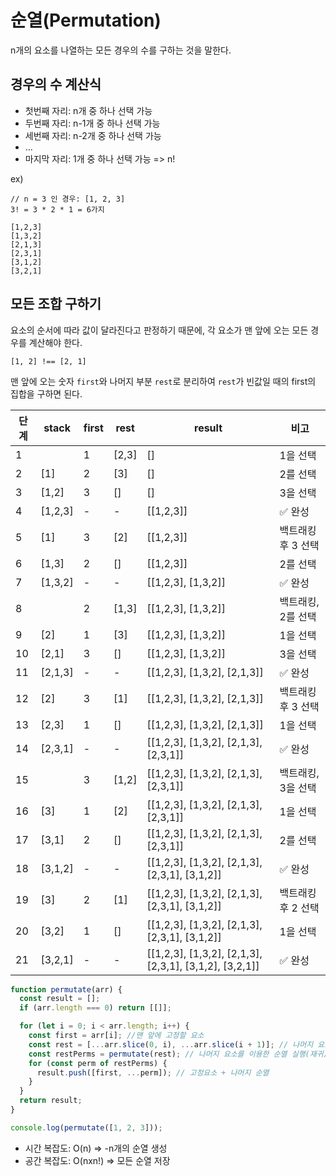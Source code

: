 # 순열(Permutation)

n개의 요소를 나열하는 모든 경우의 수를 구하는 것을 말한다.

## 경우의 수 계산식

- 첫번째 자리: n개 중 하나 선택 가능
- 두번째 자리: n-1개 중 하나 선택 가능
- 세번째 자리: n-2개 중 하나 선택 가능
- ...
- 마지막 자리: 1개 중 하나 선택 가능
=> n!

ex)
```
// n = 3 인 경우: [1, 2, 3]
3! = 3 * 2 * 1 = 6가지

[1,2,3]
[1,3,2]
[2,1,3]
[2,3,1]
[3,1,2]
[3,2,1]

```

## 모든 조합 구하기

요소의 순서에 따라 값이 달라진다고 판정하기 때문에, 각 요소가 맨 앞에 오는 모든 경우를 계산해야 한다.
```
[1, 2] !== [2, 1]
```

맨 앞에 오는 숫자 `first`와 나머지 부분 `rest`로 분리하여 `rest`가 빈값일 때의 first의 집합을 구하면 된다.

| 단계 | stack | first | rest | result | 비고 |
|---|---|---|---|---|---|
| 1 |  | 1 | [2,3] | [] | 1을 선택 |
| 2 | [1] | 2 | [3] | [] | 2를 선택 |
| 3 | [1,2] | 3 | [] | [] | 3을 선택 |
| 4 | [1,2,3] | - | - | [[1,2,3]] | ✅ 완성 |
| 5 | [1] | 3 | [2] | [[1,2,3]] | 백트래킹 후 3 선택 |
| 6 | [1,3] | 2 | [] | [[1,2,3]] | 2를 선택 |
| 7 | [1,3,2] | - | - | [[1,2,3], [1,3,2]] | ✅ 완성 |
| 8 |  | 2 | [1,3] | [[1,2,3], [1,3,2]] | 백트래킹, 2를 선택 |
| 9 | [2] | 1 | [3] | [[1,2,3], [1,3,2]] | 1을 선택 |
| 10 | [2,1] | 3 | [] | [[1,2,3], [1,3,2]] | 3을 선택 |
| 11 | [2,1,3] | - | - | [[1,2,3], [1,3,2], [2,1,3]] | ✅ 완성 |
| 12 | [2] | 3 | [1] | [[1,2,3], [1,3,2], [2,1,3]] | 백트래킹 후 3 선택 |
| 13 | [2,3] | 1 | [] | [[1,2,3], [1,3,2], [2,1,3]] | 1을 선택 |
| 14 | [2,3,1] | - | - | [[1,2,3], [1,3,2], [2,1,3], [2,3,1]] | ✅ 완성 |
| 15 |  | 3 | [1,2] | [[1,2,3], [1,3,2], [2,1,3], [2,3,1]] | 백트래킹, 3을 선택 |
| 16 | [3] | 1 | [2] | [[1,2,3], [1,3,2], [2,1,3], [2,3,1]] | 1을 선택 |
| 17 | [3,1] | 2 | [] | [[1,2,3], [1,3,2], [2,1,3], [2,3,1]] | 2를 선택 |
| 18 | [3,1,2] | - | - | [[1,2,3], [1,3,2], [2,1,3], [2,3,1], [3,1,2]] | ✅ 완성 |
| 19 | [3] | 2 | [1] | [[1,2,3], [1,3,2], [2,1,3], [2,3,1], [3,1,2]] | 백트래킹 후 2 선택 |
| 20 | [3,2] | 1 | [] | [[1,2,3], [1,3,2], [2,1,3], [2,3,1], [3,1,2]] | 1을 선택 |
| 21 | [3,2,1] | - | - | [[1,2,3], [1,3,2], [2,1,3], [2,3,1], [3,1,2], [3,2,1]] | ✅ 완성 |

```js
function permutate(arr) {
  const result = [];
  if (arr.length === 0) return [[]];

  for (let i = 0; i < arr.length; i++) {
    const first = arr[i]; //맨 앞에 고정할 요소
    const rest = [...arr.slice(0, i), ...arr.slice(i + 1)]; // 나머지 요소
    const restPerms = permutate(rest); // 나머지 요소를 이용한 순열 실행(재귀)
    for (const perm of restPerms) {
      result.push([first, ...perm]); // 고정요소 + 나머지 순열
    }
  }
  return result;
}

console.log(permutate([1, 2, 3]));

```


- 시간 복잡도: O(n) => -n개의 순열 생성
- 공간 복잡도: O(nxn!) => 모든 순열 저장
